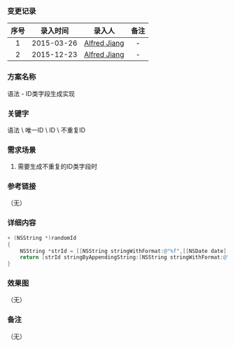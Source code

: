 ### 变更记录

| 序号 | 录入时间 | 录入人 | 备注 |
|:--------:|:--------:|:--------:|:--------:|
| 1 | 2015-03-26 | [Alfred Jiang](https://github.com/viktyz) | - |
| 2 | 2015-12-23 | [Alfred Jiang](https://github.com/viktyz) | - |

### 方案名称

语法 - ID类字段生成实现

### 关键字

语法 \ 唯一ID \ ID \ 不重复ID

### 需求场景

1. 需要生成不重复的ID类字段时

### 参考链接
（无）

### 详细内容
```objectivec
+ (NSString *)randomId
{
    NSString *strId = [[NSString stringWithFormat:@"%f",[[NSDate date] timeIntervalSince1970]] stringByReplacingOccurrencesOfString:@"." withString:@""];
    return [strId stringByAppendingString:[NSString stringWithFormat:@"%u",arc4random_uniform(10000)]];
}
```

### 效果图
（无）

### 备注
（无）